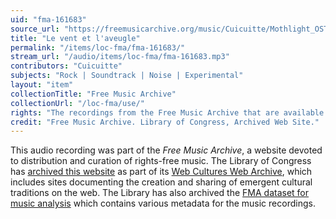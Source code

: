 ```yaml
---
uid: "fma-161683"
source_url: "https://freemusicarchive.org/music/Cuicuitte/Mothlight_OST/Cuicuitte_-_Mothlight_OST_-_04_Le_vent_et_laveugle"
title: "Le vent et l'aveugle"
permalink: "/items/loc-fma/fma-161683/"
stream_url: "/audio/items/loc-fma/fma-161683.mp3"
contributors: "Cuicuitte"
subjects: "Rock | Soundtrack | Noise | Experimental"
layout: "item"
collectionTitle: "Free Music Archive"
collectionUrl: "/loc-fma/use/"
rights: "The recordings from the Free Music Archive that are available on Citizen DJ have a CC0 1.0 Universal License (Public Domain Dedication) which means you can copy, modify, distribute and perform the work, even for commercial purposes, all without asking permission."
credit: "Free Music Archive. Library of Congress, Archived Web Site."
---
```


This audio recording was part of the _Free Music Archive_, a website devoted to distribution and curation of rights-free music. The Library of Congress has [archived this website](https://www.loc.gov/item/lcwaN0026492/) as part of its [Web Cultures Web Archive](https://www.loc.gov/collections/web-cultures-web-archive/about-this-collection/), which includes sites documenting the creation and sharing of emergent cultural traditions on the web. The Library has also archived the [FMA dataset for music analysis](https://catalog.loc.gov/vwebv/search?searchCode=LCCN&searchArg=2018655052&searchType=1&permalink=y) which contains various metadata for the music recordings.